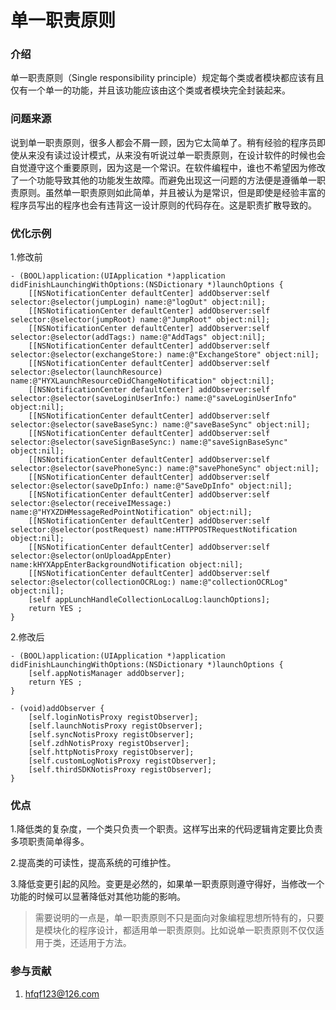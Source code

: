 <!--
 * @Author: hfqf123@126.com
 * @Date: 2023-01-09 08:38:46
 * @LastEditors: user.email
 * @LastEditTime: 2023-01-30 20:04:22
 * @FilePath: /design-pattern/app设计规范/软件设计原则(SOLID)/单一职责(SRP)/README.md
 * @Description: 
 * 
 * Copyright (c) 2023 by hfqf123@126.com, All Rights Reserved. 
-->
# 单一职责原则

### **介绍**
单一职责原则（Single responsibility principle）规定每个类或者模块都应该有且仅有一个单一的功能，并且该功能应该由这个类或者模块完全封装起来。

### **问题来源**
说到单一职责原则，很多人都会不屑一顾，因为它太简单了。稍有经验的程序员即使从来没有读过设计模式，从来没有听说过单一职责原则，在设计软件的时候也会自觉遵守这个重要原则，因为这是一个常识。在软件编程中，谁也不希望因为修改了一个功能导致其他的功能发生故障。而避免出现这一问题的方法便是遵循单一职责原则。虽然单一职责原则如此简单，并且被认为是常识，但是即使是经验丰富的程序员写出的程序也会有违背这一设计原则的代码存在。这是职责扩散导致的。

### **优化示例**

1.修改前

```
- (BOOL)application:(UIApplication *)application didFinishLaunchingWithOptions:(NSDictionary *)launchOptions {
    [[NSNotificationCenter defaultCenter] addObserver:self selector:@selector(jumpLogin) name:@"logOut" object:nil];
    [[NSNotificationCenter defaultCenter] addObserver:self selector:@selector(jumpRoot) name:@"JumpRoot" object:nil];
    [[NSNotificationCenter defaultCenter] addObserver:self selector:@selector(addTags:) name:@"AddTags" object:nil];
    [[NSNotificationCenter defaultCenter] addObserver:self selector:@selector(exchangeStore:) name:@"ExchangeStore" object:nil];
    [[NSNotificationCenter defaultCenter] addObserver:self selector:@selector(launchResource) name:@"HYXLaunchResourceDidChangeNotification" object:nil];
    [[NSNotificationCenter defaultCenter] addObserver:self selector:@selector(saveLoginUserInfo:) name:@"saveLoginUserInfo" object:nil];
    [[NSNotificationCenter defaultCenter] addObserver:self selector:@selector(saveBaseSync:) name:@"saveBaseSync" object:nil];
    [[NSNotificationCenter defaultCenter] addObserver:self selector:@selector(saveSignBaseSync:) name:@"saveSignBaseSync" object:nil];
    [[NSNotificationCenter defaultCenter] addObserver:self selector:@selector(savePhoneSync:) name:@"savePhoneSync" object:nil];
    [[NSNotificationCenter defaultCenter] addObserver:self selector:@selector(saveDpInfo:) name:@"SaveDpInfo" object:nil];
    [[NSNotificationCenter defaultCenter] addObserver:self selector:@selector(receiveIMessage:) name:@"HYXZDHMessageRedPointNotification" object:nil];
    [[NSNotificationCenter defaultCenter] addObserver:self selector:@selector(postRequest) name:HTTPPOSTRequestNotification object:nil];
    [[NSNotificationCenter defaultCenter] addObserver:self selector:@selector(onUploadAppEnter) name:kHYXAppEnterBackgroundNotification object:nil];
    [[NSNotificationCenter defaultCenter] addObserver:self selector:@selector(collectionOCRLog:) name:@"collectionOCRLog" object:nil];
    [self appLunchHandleCollectionLocalLog:launchOptions];
    return YES ;
}
```

2.修改后

```
- (BOOL)application:(UIApplication *)application didFinishLaunchingWithOptions:(NSDictionary *)launchOptions {
    [self.appNotisManager addObserver];
    return YES ;
}

```

```
- (void)addObserver {
    [self.loginNotisProxy registObserver];
    [self.launchNotisProxy registObserver];
    [self.syncNotisProxy registObserver];
    [self.zdhNotisProxy registObserver];
    [self.httpNotisProxy registObserver];
    [self.customLogNotisProxy registObserver];
    [self.thirdSDKNotisProxy registObserver];
}
```

### **优点**

1.降低类的复杂度，一个类只负责一个职责。这样写出来的代码逻辑肯定要比负责多项职责简单得多。

2.提高类的可读性，提高系统的可维护性。

3.降低变更引起的风险。变更是必然的，如果单一职责原则遵守得好，当修改一个功能的时候可以显著降低对其他功能的影响。

>需要说明的一点是，单一职责原则不只是面向对象编程思想所特有的，只要是模块化的程序设计，都适用单一职责原则。比如说单一职责原则不仅仅适用于类，还适用于方法。

### **参与贡献**

1.  hfqf123@126.com
